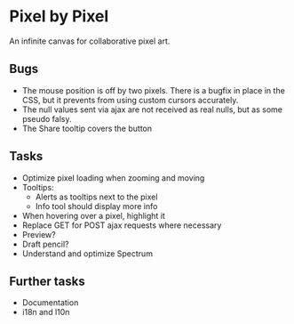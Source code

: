 Pixel by Pixel
==============
An infinite canvas for collaborative pixel art.

Bugs
----
* The mouse position is off by two pixels. There is a bugfix in place in the CSS, but it prevents from using custom cursors accurately.
* The null values sent via ajax are not received as real nulls, but as some pseudo falsy.
* The Share tooltip covers the button

Tasks
-----
* Optimize pixel loading when zooming and moving
* Tooltips:
   * Alerts as tooltips next to the pixel
   * Info tool should display more info
* When hovering over a pixel, highlight it
* Replace GET for POST ajax requests where necessary
* Preview?
* Draft pencil?
* Understand and optimize Spectrum

Further tasks
-------------
* Documentation
* i18n and l10n